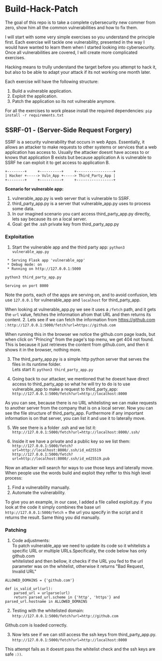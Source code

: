 # Build-Hack-Patch

The goal of this repo is to take a complete cybersecurity new commer from zero, show him all the common vulnerabilities and how to fix them. 

I will start with some very simple exercises so you understand the principle first. Each exercise will tackle one vulnerability, presented in the way I would have wanted to learn them when I started looking into cybersecurity. Once all vulnerabilities are covered, I will create more complicated exercises. 

Hacking means to trully understand the target before you attempt to hack it, but also to be able to adapt your attack if its not working one month later. 

Each exercise will have the following structure: 
1. Build a vulnerable application. 
2. Exploit the application.
3. Patch the application so its not vulnerable anymore.

For all the exercises to work please install the required dependencies: 
`pip install -r requirements.txt`

## SSRF-01 - (Server-Side Request Forgery)

SSRF is a security vulnerability that occurs in web Apps. Essentially, it allows an attacker to make requests to other systems or services that a web application has access to.
Usually the attacker doesnt have access to or knows that application B exists but because application A is vulnerable to SSRF he can exploit it to get access to application B. 
```
+--------+     +----------+     +-----------------+
| Hacker +-----> Vuln_App +-----> Third_Party_App |
+--------+     +----------+     +-----------------+
```
**Scenario for vulnerable app:**
1. vulnerable_app.py is web server that is vulnerable to SSRF. 
2. third_party_app.py is a server that vulnerable_app.py uses to process some data.
3. In our imagined scenario you cant access third_party_app.py directly, lets say because its on a local server. 
4. Goal: get the .ssh private key from third_party_app.py


### Exploitation
1. Start the vulnerable app and the third party app: 
`python3 vulnerable_app.py`
```
 * Serving Flask app 'vulnerable_app'
 * Debug mode: on
 * Running on http://127.0.0.1:5000
```

`python3 third_party_app.py`
```
Serving on port 8000
```
Note the ports, each of the apps are serving on, and to avoid confusion, lets use `127.0.0.1` for vulnerable_app and `localhost` for third_party_app. 

When looking at vulnerable_app.py we see it uses a `/fetch` path, and it gets the `url` value, fetches the information afrom that URL and then returns its content. 
2. Lets see if we can fetch the information from https://github.com :
`http://127.0.0.1:5000/fetch?url=https://github.com`

When running this in the browser we notice the github.com page loads, but when click on "Princing" from the page's top menu, we get 404 not found. This is because it just retrieves the content from github.com, and then it shows it in the browser, nothing more. 

3. The third_party_app.py is a simple http python server that serves the files in its runtime folder.    
 Lets start it:
 `python3 third_party_app.py`

4. Going back to our attacker, we mentioned that he doesnt have direct access to third_party_app so what he will try to do is to use vulnerable_app to
 make a request to third_party_app:
 `http://127.0.0.1:5000/fetch?url=http://localhost:8000`

 As you can see, because there is no URL whitelisting we can make requests to another server from the company that is on a local server. Now you can see
 the file structure of third_party_app. Furthermore if any important information is on that server, you can list it and use it to laterally move. 

 5. We see there is a folder .ssh and we list it:    
 `http://127.0.0.1:5000/fetch?url=http://localhost:8000/.ssh/`

 6. Inside it we have a private and a public key so we list them: 
 `http://127.0.0.1:5000/fetch?url=http://localhost:8000/.ssh/id_ed25519`
 `http://127.0.0.1:5000/fetch?url=http://localhost:8000/.ssh/id_ed25519.pub`

 Now an attacker will search for ways to use those keys and laterally move.    
 When people use the words build and exploit they reffer to this high level process:   
 1. Find a vulnerability manually. 
 2. Automate the vulnerability. 

 To give you an example, in our case, I added a file called exploit.py. if you look at the code it simply combines the base url `http://127.0.0.1:5000/fetch` + the url you specify in the script and it returns the result. Same thing you did manually. 


 ### Patching

 1. Code adjustments:   
 To patch vulnerable_app we need to update its code so it whitelists a specific URL or multiple URLs.Specifically, the code below has only github.com  
 whitelisted and then bellow, it checks if the URL you fed to the url parameter was on the whitelist, otherwise it returns "Bad Request, Invalid URL"

```
ALLOWED_DOMAINS = {'github.com'}

def is_valid_url(url):
    parsed_url = urlparse(url)
    return parsed_url.scheme in {'http', 'https'} and parsed_url.hostname in ALLOWED_DOMAINS
```

2. Testing with the whitelisted domain:   
`http://127.0.0.1:5000/fetch?url=http://github.com`

Github.com is loaded correctly. 

3. Now lets see if we can still access the ssh keys from third_party_app.py. 
`http://127.0.0.1:5000/fetch?url=http://localhost:8000`

This attempt fails as it doesnt pass the whitelist check and the ssh keys are safe `:))`.

